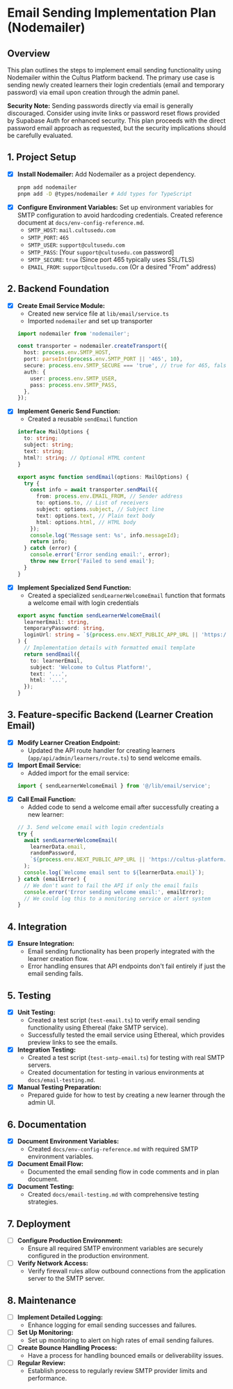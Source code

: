 # Email Sending Implementation Plan (Nodemailer)

## Overview
This plan outlines the steps to implement email sending functionality using Nodemailer within the Cultus Platform backend. The primary use case is sending newly created learners their login credentials (email and temporary password) via email upon creation through the admin panel.

**Security Note:** Sending passwords directly via email is generally discouraged. Consider using invite links or password reset flows provided by Supabase Auth for enhanced security. This plan proceeds with the direct password email approach as requested, but the security implications should be carefully evaluated.

## 1. Project Setup
- [x] **Install Nodemailer:** Add Nodemailer as a project dependency.
  ```bash
  pnpm add nodemailer
  pnpm add -D @types/nodemailer # Add types for TypeScript
  ```
- [x] **Configure Environment Variables:** Set up environment variables for SMTP configuration to avoid hardcoding credentials. Created reference document at `docs/env-config-reference.md`.
  - `SMTP_HOST`: `mail.cultusedu.com`
  - `SMTP_PORT`: `465`
  - `SMTP_USER`: `support@cultusedu.com`
  - `SMTP_PASS`: [Your `support@cultusedu.com` password]
  - `SMTP_SECURE`: `true` (Since port 465 typically uses SSL/TLS)
  - `EMAIL_FROM`: `support@cultusedu.com` (Or a desired "From" address)

## 2. Backend Foundation
- [x] **Create Email Service Module:**
  - Created new service file at `lib/email/service.ts`
  - Imported `nodemailer` and set up transporter
  ```typescript
  import nodemailer from 'nodemailer';

  const transporter = nodemailer.createTransport({
    host: process.env.SMTP_HOST,
    port: parseInt(process.env.SMTP_PORT || '465', 10),
    secure: process.env.SMTP_SECURE === 'true', // true for 465, false for other ports
    auth: {
      user: process.env.SMTP_USER,
      pass: process.env.SMTP_PASS,
    },
  });
  ```
- [x] **Implement Generic Send Function:**
  - Created a reusable `sendEmail` function
  ```typescript
  interface MailOptions {
    to: string;
    subject: string;
    text: string;
    html?: string; // Optional HTML content
  }

  export async function sendEmail(options: MailOptions) {
    try {
      const info = await transporter.sendMail({
        from: process.env.EMAIL_FROM, // Sender address
        to: options.to, // List of receivers
        subject: options.subject, // Subject line
        text: options.text, // Plain text body
        html: options.html, // HTML body
      });
      console.log('Message sent: %s', info.messageId);
      return info;
    } catch (error) {
      console.error('Error sending email:', error);
      throw new Error('Failed to send email');
    }
  }
  ```
- [x] **Implement Specialized Send Function:**
  - Created a specialized `sendLearnerWelcomeEmail` function that formats a welcome email with login credentials
  ```typescript
  export async function sendLearnerWelcomeEmail(
    learnerEmail: string,
    temporaryPassword: string,
    loginUrl: string = `${process.env.NEXT_PUBLIC_APP_URL || 'https://cultus-platform.com'}/app/login`
  ) {
    // Implementation details with formatted email template
    return sendEmail({
      to: learnerEmail,
      subject: 'Welcome to Cultus Platform!',
      text: '...',
      html: '...',
    });
  }
  ```

## 3. Feature-specific Backend (Learner Creation Email)
- [x] **Modify Learner Creation Endpoint:**
  - Updated the API route handler for creating learners (`app/api/admin/learners/route.ts`) to send welcome emails.
- [x] **Import Email Service:** 
  - Added import for the email service:
  ```typescript
  import { sendLearnerWelcomeEmail } from '@/lib/email/service';
  ```
- [x] **Call Email Function:**
  - Added code to send a welcome email after successfully creating a new learner:
  ```typescript
  // 3. Send welcome email with login credentials
  try {
    await sendLearnerWelcomeEmail(
      learnerData.email, 
      randomPassword,
      `${process.env.NEXT_PUBLIC_APP_URL || 'https://cultus-platform.com'}/app/login`
    );
    console.log(`Welcome email sent to ${learnerData.email}`);
  } catch (emailError) {
    // We don't want to fail the API if only the email fails
    console.error('Error sending welcome email:', emailError);
    // We could log this to a monitoring service or alert system
  }
  ```

## 4. Integration
- [x] **Ensure Integration:**
  - Email sending functionality has been properly integrated with the learner creation flow.
  - Error handling ensures that API endpoints don't fail entirely if just the email sending fails.

## 5. Testing
- [x] **Unit Testing:**
    - Created a test script (`test-email.ts`) to verify email sending functionality using Ethereal (fake SMTP service).
    - Successfully tested the email service using Ethereal, which provides preview links to see the emails.
- [x] **Integration Testing:**
    - Created a test script (`test-smtp-email.ts`) for testing with real SMTP servers.
    - Created documentation for testing in various environments at `docs/email-testing.md`.
- [x] **Manual Testing Preparation:**
    - Prepared guide for how to test by creating a new learner through the admin UI.

## 6. Documentation
- [x] **Document Environment Variables:**
  - Created `docs/env-config-reference.md` with required SMTP environment variables.
- [x] **Document Email Flow:**
  - Documented the email sending flow in code comments and in plan document.
- [x] **Document Testing:**
  - Created `docs/email-testing.md` with comprehensive testing strategies.

## 7. Deployment
- [ ] **Configure Production Environment:**
  - Ensure all required SMTP environment variables are securely configured in the production environment.
- [ ] **Verify Network Access:**
  - Verify firewall rules allow outbound connections from the application server to the SMTP server.

## 8. Maintenance
- [ ] **Implement Detailed Logging:**
  - Enhance logging for email sending successes and failures.
- [ ] **Set Up Monitoring:**
  - Set up monitoring to alert on high rates of email sending failures.
- [ ] **Create Bounce Handling Process:**
  - Have a process for handling bounced emails or deliverability issues.
- [ ] **Regular Review:**
  - Establish process to regularly review SMTP provider limits and performance. 